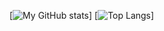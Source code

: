 
[![My GitHub stats](https://github-readme-stats.vercel.app/api?username=UtescherIntrieri&show_icons=true&theme=dracula)]
[![Top Langs](https://github-readme-stats.vercel.app/api/top-langs/?username=UtescherIntrieri)]

<!--
**UtescherIntrieri/UtescherIntrieri** is a ✨ _special_ ✨ repository because its `README.md` (this file) appears on your GitHub profile.

Here are some ideas to get you started:

- 🔭 I’m currently working on ...
- 🌱 I’m currently learning ...
- 👯 I’m looking to collaborate on ...
- 🤔 I’m looking for help with ...
- 💬 Ask me about ...
- 📫 How to reach me: ...
- 😄 Pronouns: ...
- ⚡ Fun fact: ...
-->
